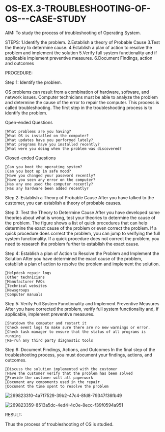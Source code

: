 # OS-EX.3-TROUBLESHOOTING-OF-OS---CASE-STUDY

AIM:
To study the process of troubleshooting of Operating System.

STEPS:
1.Identify the problem.
2.Establish a theory of Probable Cause
3.Test the theory to determine cause.
4.Establish a plan of action to resolve the problem and implement the solution
5.Verify full system functionality and if applicable implement preventive measures.
6.Document Findings, action and outcomes

PROCEDURE:

Step 1: Identify the problem.

OS problems can result from a combination of hardware, software, and network issues. Computer technicians must be able to analyze the problem and determine the cause of the error to repair the computer. This process is called troubleshooting. The first step in the troubleshooting process is to identify the problem.

Open-ended Questions
```
What problems are you having?
What OS is installed on the computer?
What updates have you performed lately?
What programs have you installed recently?
What were you doing when the problem was discovered?
```

Closed-ended Questions
```
Can you boot the operating system?
Can you boot up in safe mood?
Have you changed your password recently?
Have you seen any error on the computer?
Has any one used the computer recently?
Has any hardware been added recently?
```

Step 2: Establish a Theory of Probable Cause
After you have talked to the customer, you can establish a theory of probable causes.

Step 3: Test the Theory to Determine Cause
After you have developed some theories about what is wrong, test your theories to determine the cause of the problem. The figure shows a list of quick procedures that can help determine the exact cause of the problem or even correct the problem. If a quick procedure does correct the problem, you can jump to verifying the full system functionality. If a quick procedure does not correct the problem, you need to research the problem further to establish the exact cause.

Step 4: Establish a plan of Action to Resolve the Problem and Implement the Solution
After you have determined the exact cause of the problem, establish a plan of action to resolve the problem and implement the solution.
```
Helpdesk repair logs
Other technicians
Manufacturer FAQs
Technical websites
Newsgroups
Computer manuals
```
Step 5: Verify Full System Functionality and Implement Preventive Measures
After you have corrected the problem, verify full system functionality and, if applicable, implement preventive measures.
```
Shutdown the computer and restart it
Check event logs to make sure there are no new warnings or error.
Check task manager to ensure that the status of all programs is running
Re-run any third party diagnostic tools
```
Step 6: Document Findings, Actions, and Outcomes
In the final step of the troubleshooting process, you must document your findings, actions, and outcomes.
```
Discuss the solution implemented with the customer
Have the customer verify that the problem has been solved
Provide the customer will all paperwork
Document any components used in the repair
Document the time spent to resolve the problem
```
![269823310-4a7f7529-39b2-47c4-8fd8-79347f36fb49](https://github.com/Mathiofficial/OS-EX.3-TROUBLESHOOTING-OF-OS---CASE-STUDY/assets/118787327/78b196d3-03ac-4aeb-a109-d775f7bf468c)

![269823359-8513a5dc-4ed4-4c0e-8ecc-f39f0594a951](https://github.com/Mathiofficial/OS-EX.3-TROUBLESHOOTING-OF-OS---CASE-STUDY/assets/118787327/51cd3b3e-aa33-418e-95c3-99d756677b8b)

RESULT:

Thus the process of troubleshooting of OS is studied.
